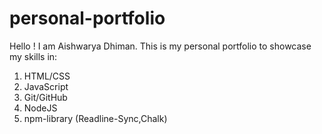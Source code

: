 # personal-portfolio
Hello ! I am Aishwarya Dhiman.
This is my personal portfolio to showcase my skills in:

1. HTML/CSS
2. JavaScript
3. Git/GitHub
4. NodeJS
5. npm-library (Readline-Sync,Chalk)
